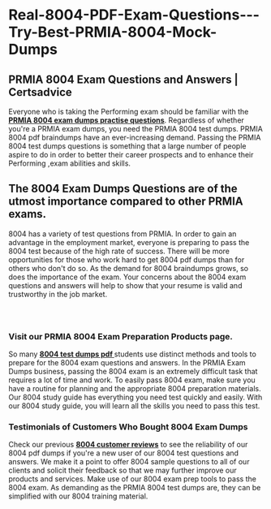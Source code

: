 # Real-8004-PDF-Exam-Questions---Try-Best-PRMIA-8004-Mock-Dumps
<h2><strong>PRMIA 8004 Exam Questions and Answers | Certsadvice</strong></h2> <p>Everyone who is taking the Performing exam should be familiar with the <a href="http://www.certsadvice.com/prmia/8004-practice-questions"><strong>PRMIA 8004 exam dumps practise questions</strong></a>. Regardless of whether you&#39;re a PRMIA exam dumps, you need the PRMIA 8004 test dumps. PRMIA 8004 pdf braindumps have an ever-increasing demand. Passing the PRMIA 8004 test dumps questions is something that a large number of people aspire to do in order to better their career prospects and to enhance their Performing ,exam abilities and skills.</p> <h2><strong>The 8004 Exam Dumps Questions are of the utmost importance compared to other PRMIA exams.</strong></h2> <p>8004 has a variety of test questions from PRMIA. In order to gain an advantage in the employment market, everyone is preparing to pass the 8004 test because of the high rate of success. There will be more opportunities for those who work hard to get 8004 pdf dumps than for others who don&#39;t do so. As the demand for 8004 braindumps grows, so does the importance of the exam. Your concerns about the 8004 exam questions and answers will help to show that your resume is valid and trustworthy in the job market.</p> <p><a href="http://www.certsadvice.com/prmia/8004-practice-questions" style="display: block; padding: 1em 0; text-align: center; "><img alt="" src="https://1.bp.blogspot.com/-RUOr8Wn-CRk/YUYAxC8kcHI/AAAAAAAAAnw/F7BbdI3tw8QDj5z8iX0vQAioQzKiUxduwCLcBGAsYHQ/s0/unnamed.jpg" /></a></p> <h3><strong>Visit our PRMIA 8004 Exam Preparation Products page.</strong></h3> <p>So many <a href="http://www.certsadvice.com/prmia/8004-practice-questions"><strong>8004 test dumps pdf </strong></a>students use distinct methods and tools to prepare for the 8004 exam questions and answers. In the PRMIA Exam Dumps business, passing the 8004 exam is an extremely difficult task that requires a lot of time and work. To easily pass 8004 exam, make sure you have a routine for planning and the appropriate 8004 preparation materials. Our 8004 study guide has everything you need test quickly and easily. With our 8004 study guide, you will learn all the skills you need to pass this test.</p> <h3><strong>Testimonials of Customers Who Bought 8004 Exam Dumps</strong></h3> <p>Check our previous <a href="http://www.certsadvice.com/prmia/8004-practice-questions"><strong>8004 customer reviews</strong></a> to see the reliability of our 8004 pdf dumps if you&#39;re a new user of our 8004 test questions and answers. We make it a point to offer 8004 sample questions to all of our clients and solicit their feedback so that we may further improve our products and services. Make use of our 8004 exam prep tools to pass the 8004 exam. As demanding as the PRMIA 8004 test dumps are, they can be simplified with our 8004 training material.</p>
